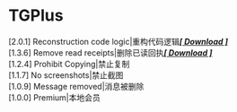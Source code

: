 # TGPlus   
[2.0.1] Reconstruction code logic|重构代码逻辑[***[ Download ]***](https://github.com/Eoyz369/APK_HOOK/releases/tag/TGPlus_2.0.1)   
[1.3.6] Remove read receipts|删除已读回执[***[ Download ]***](https://github.com/Eoyz369/APK_HOOK/releases/tag/TGPlus_1.3.6)   
[1.2.4] Prohibit Copying|禁止复制   
[1.1.7] No screenshots|禁止截图  
[1.0.9] Message removed|消息被删除   
[1.0.0] Premium|本地会员   

